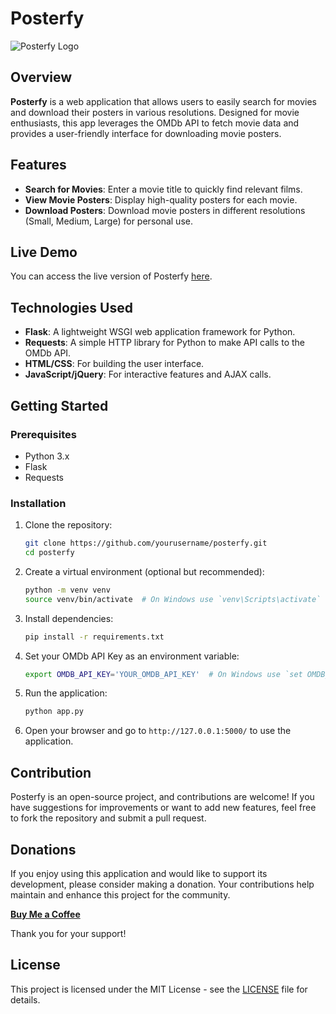 # Posterfy

![Posterfy Logo](https://ibb.co/BnXWCs2)  <!-- Optional: Add a logo if you have one -->

## Overview

**Posterfy** is a web application that allows users to easily search for movies and download their posters in various resolutions. Designed for movie enthusiasts, this app leverages the OMDb API to fetch movie data and provides a user-friendly interface for downloading movie posters.

## Features

- **Search for Movies**: Enter a movie title to quickly find relevant films.
- **View Movie Posters**: Display high-quality posters for each movie.
- **Download Posters**: Download movie posters in different resolutions (Small, Medium, Large) for personal use.

## Live Demo

You can access the live version of Posterfy [here](https://posterfy-857d6085f031.herokuapp.com/).

## Technologies Used

- **Flask**: A lightweight WSGI web application framework for Python.
- **Requests**: A simple HTTP library for Python to make API calls to the OMDb API.
- **HTML/CSS**: For building the user interface.
- **JavaScript/jQuery**: For interactive features and AJAX calls.

## Getting Started

### Prerequisites

- Python 3.x
- Flask
- Requests

### Installation

1. Clone the repository:
   ```bash
   git clone https://github.com/yourusername/posterfy.git
   cd posterfy
   ```

2. Create a virtual environment (optional but recommended):
   ```bash
   python -m venv venv
   source venv/bin/activate  # On Windows use `venv\Scripts\activate`
   ```

3. Install dependencies:
   ```bash
   pip install -r requirements.txt
   ```

4. Set your OMDb API Key as an environment variable:
   ```bash
   export OMDB_API_KEY='YOUR_OMDB_API_KEY'  # On Windows use `set OMDB_API_KEY='YOUR_OMDB_API_KEY'`
   ```

5. Run the application:
   ```bash
   python app.py
   ```

6. Open your browser and go to `http://127.0.0.1:5000/` to use the application.

## Contribution

Posterfy is an open-source project, and contributions are welcome! If you have suggestions for improvements or want to add new features, feel free to fork the repository and submit a pull request.

## Donations

If you enjoy using this application and would like to support its development, please consider making a donation. Your contributions help maintain and enhance this project for the community.

**[Buy Me a Coffee](https://buymeacoffee.com/yesenkandalama)**

Thank you for your support!

## License

This project is licensed under the MIT License - see the [LICENSE](LICENSE) file for details.